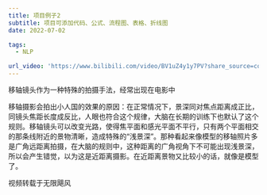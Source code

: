 ```yaml
---
title: 项目例子2
subtitle: 项目可添加代码、公式、流程图、表格、折线图
date: 2022-07-02

tags:
  - NLP

url_video: 'https://www.bilibili.com/video/BV1uZ4y1y7PV?share_source=copy_web'
---
```


移轴镜头作为一种特殊的拍摄手法，经常出现在电影中

<!--more-->



移轴摄影会拍出小人国的效果的原因：在正常情况下，景深同对焦点距离成正比，同镜头焦距长度成反比，人眼也符合这个规律，大脑在长期的训练下也默认了这个规则。移轴镜头可以改变光路，使得焦平面和感光平面不平行，只有两个平面相交的那条线附近的景物清晰，造成特殊的“浅景深”。那种看起来像模型的移轴照片多是广角远距离拍摄，在大脑的规则中，这种距离的广角视角下不可能出现浅景深，所以会产生错觉，以为这是近距离摄影。在近距离景物又比较小的话，就像是模型了。


视频转载于无限飓风
